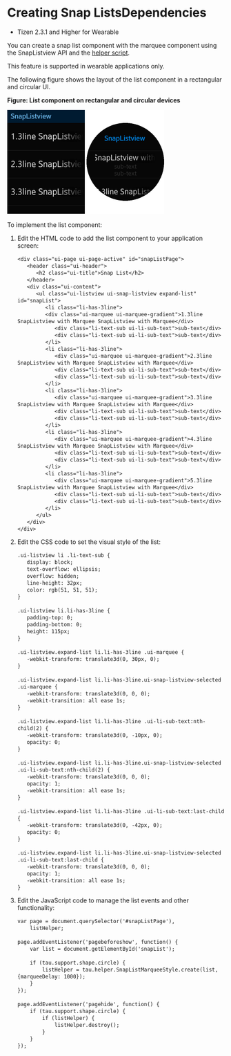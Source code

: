 # Creating Snap ListsDependencies

- Tizen 2.3.1 and Higher for Wearable



You can create a snap list component with the marquee component using the SnapListview API and the [helper script](./ui/tau/helper-ww.md).

This feature is supported in wearable applications only.

The following figure shows the layout of the list component in a rectangular and circular UI.

**Figure: List component on rectangular and circular devices**

![List component on a rectangular device](./media/rectangular_list.png) ![List component on a circular device](./media/round_list.png)

To implement the list component:

1. Edit the HTML code to add the list component to your application screen:

   ```
   <div class="ui-page ui-page-active" id="snapListPage">
      <header class="ui-header">
         <h2 class="ui-title">Snap List</h2>
      </header>
      <div class="ui-content">
         <ul class="ui-listview ui-snap-listview expand-list" id="snapList">
            <li class="li-has-3line">
            <div class="ui-marquee ui-marquee-gradient">1.3line SnapListview with Marquee SnapListview with Marquee</div>
               <div class="li-text-sub ui-li-sub-text">sub-text</div>
               <div class="li-text-sub ui-li-sub-text">sub-text</div>
            </li>
            <li class="li-has-3line">
               <div class="ui-marquee ui-marquee-gradient">2.3line SnapListview with Marquee SnapListview with Marquee</div>
               <div class="li-text-sub ui-li-sub-text">sub-text</div>
               <div class="li-text-sub ui-li-sub-text">sub-text</div>
            </li>
            <li class="li-has-3line">
               <div class="ui-marquee ui-marquee-gradient">3.3line SnapListview with Marquee SnapListview with Marquee</div>
               <div class="li-text-sub ui-li-sub-text">sub-text</div>
               <div class="li-text-sub ui-li-sub-text">sub-text</div>
            </li>
            <li class="li-has-3line">
               <div class="ui-marquee ui-marquee-gradient">4.3line SnapListview with Marquee SnapListview with Marquee</div>
               <div class="li-text-sub ui-li-sub-text">sub-text</div>
               <div class="li-text-sub ui-li-sub-text">sub-text</div>
            </li>
            <li class="li-has-3line">
               <div class="ui-marquee ui-marquee-gradient">5.3line SnapListview with Marquee SnapListview with Marquee</div>
               <div class="li-text-sub ui-li-sub-text">sub-text</div>
               <div class="li-text-sub ui-li-sub-text">sub-text</div>
            </li>
         </ul>
      </div>
   </div>
   ```

2. Edit the CSS code to set the visual style of the list:

   ```
   .ui-listview li .li-text-sub {
      display: block;
      text-overflow: ellipsis;
      overflow: hidden;
      line-height: 32px;
      color: rgb(51, 51, 51);
   }

   .ui-listview li.li-has-3line {
      padding-top: 0;
      padding-bottom: 0;
      height: 115px;
   }

   .ui-listview.expand-list li.li-has-3line .ui-marquee {
      -webkit-transform: translate3d(0, 30px, 0);
   }

   .ui-listview.expand-list li.li-has-3line.ui-snap-listview-selected .ui-marquee {
      -webkit-transform: translate3d(0, 0, 0);
      -webkit-transition: all ease 1s;
   }

   .ui-listview.expand-list li.li-has-3line .ui-li-sub-text:nth-child(2) {
      -webkit-transform: translate3d(0, -10px, 0);
      opacity: 0;
   }

   .ui-listview.expand-list li.li-has-3line.ui-snap-listview-selected .ui-li-sub-text:nth-child(2) {
      -webkit-transform: translate3d(0, 0, 0);
      opacity: 1;
      -webkit-transition: all ease 1s;
   }

   .ui-listview.expand-list li.li-has-3line .ui-li-sub-text:last-child {
      -webkit-transform: translate3d(0, -42px, 0);
      opacity: 0;
   }

   .ui-listview.expand-list li.li-has-3line.ui-snap-listview-selected .ui-li-sub-text:last-child {
      -webkit-transform: translate3d(0, 0, 0);
      opacity: 1;
      -webkit-transition: all ease 1s;
   }
   ```

3. Edit the JavaScript code to manage the list events and other functionality:

   ```
   var page = document.querySelector('#snapListPage'),
       listHelper;

   page.addEventListener('pagebeforeshow', function() {
       var list = document.getElementById('snapList');

       if (tau.support.shape.circle) {
           listHelper = tau.helper.SnapListMarqueeStyle.create(list, {marqueeDelay: 1000});
       }
   });

   page.addEventListener('pagehide', function() {
       if (tau.support.shape.circle) {
           if (listHelper) {
               listHelper.destroy();
           }
       }
   });
   ```